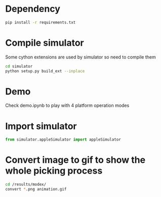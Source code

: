 # Dependency
```bash
pip install -r requirements.txt
```

# Compile simulator
Some cython extensions are used by simulator so need to compile them
``` bash
cd simulator
python setup.py build_ext --inplace
``` 

# Demo 
Check demo.ipynb to play with 4 platform operation modes

# Import simulator
```python
from simulator.appleSimulator import appleSimulator
```

# Convert image to gif to show the whole picking process
```bash
cd /results/modex/
convert *.png animation.gif
```
